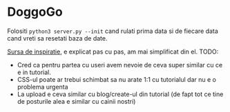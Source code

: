 # DoggoGo

Folositi `python3 server.py --init` cand rulati prima data si de fiecare data cand vreti sa resetati baza de date.

[Sursa de inspiratie](https://flask.palletsprojects.com/en/2.2.x/tutorial/), e explicat pas cu pas, am mai simplificat din el.
TODO:
* Cred ca pentru partea cu useri avem nevoie de ceva super similar cu ce e in tutorial.
* CSS-ul poate ar trebui schimbat sa nu arate 1:1 cu tutorialul dar nu e o problema urgenta
* La upload e ceva similar cu blog/create-ul din tutorial (de fapt tot ce tine de posturile alea e similar cu cainii nostri)
